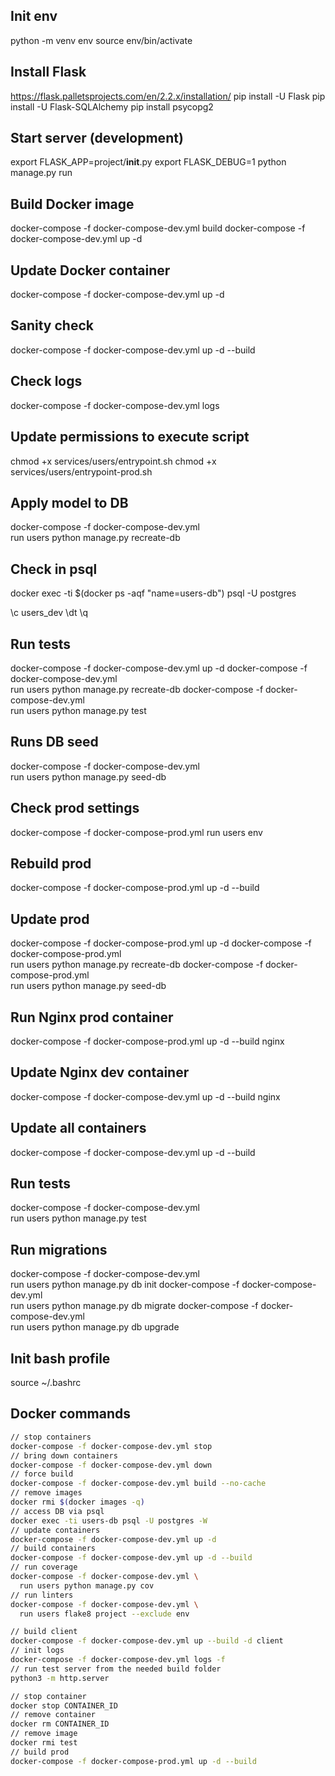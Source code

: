 ## Init env
python -m venv env
source env/bin/activate

## Install Flask
https://flask.palletsprojects.com/en/2.2.x/installation/
pip install -U Flask
pip install -U Flask-SQLAlchemy
pip install psycopg2

## Start server (development)
export FLASK_APP=project/__init__.py
export FLASK_DEBUG=1
python manage.py run

## Build Docker image
docker-compose -f docker-compose-dev.yml build
docker-compose -f docker-compose-dev.yml up -d

## Update Docker container
docker-compose -f docker-compose-dev.yml up -d

## Sanity check
docker-compose -f docker-compose-dev.yml up -d --build

## Check logs
docker-compose -f docker-compose-dev.yml logs

## Update permissions to execute script
chmod +x services/users/entrypoint.sh
chmod +x services/users/entrypoint-prod.sh

## Apply model to DB
docker-compose -f docker-compose-dev.yml \
  run users python manage.py recreate-db

## Check in psql
docker exec -ti $(docker ps -aqf "name=users-db") psql -U postgres

\c users_dev
\dt
\q

## Run tests
docker-compose -f docker-compose-dev.yml up -d
docker-compose -f docker-compose-dev.yml \
  run users python manage.py recreate-db
docker-compose -f docker-compose-dev.yml \
  run users python manage.py test

## Runs DB seed
docker-compose -f docker-compose-dev.yml \
  run users python manage.py seed-db

## Check prod settings
docker-compose -f docker-compose-prod.yml run users env

## Rebuild prod
docker-compose -f docker-compose-prod.yml up -d --build


## Update prod
docker-compose -f docker-compose-prod.yml up -d
docker-compose -f docker-compose-prod.yml \
  run users python manage.py recreate-db
docker-compose -f docker-compose-prod.yml \
  run users python manage.py seed-db

## Run Nginx prod container
docker-compose -f docker-compose-prod.yml up -d --build nginx

## Update Nginx dev container
docker-compose -f docker-compose-dev.yml up -d --build nginx

## Update all containers
docker-compose -f docker-compose-dev.yml up -d --build

## Run tests
docker-compose -f docker-compose-dev.yml \
  run users python manage.py test

## Run migrations
docker-compose -f docker-compose-dev.yml \
  run users python manage.py db init
docker-compose -f docker-compose-dev.yml \
  run users python manage.py db migrate
docker-compose -f docker-compose-dev.yml \
  run users python manage.py db upgrade

  

## Init bash profile
source ~/.bashrc

## Docker commands
```sh
// stop containers
docker-compose -f docker-compose-dev.yml stop
// bring down containers
docker-compose -f docker-compose-dev.yml down
// force build
docker-compose -f docker-compose-dev.yml build --no-cache
// remove images
docker rmi $(docker images -q)
// access DB via psql
docker exec -ti users-db psql -U postgres -W
// update containers
docker-compose -f docker-compose-dev.yml up -d
// build containers
docker-compose -f docker-compose-dev.yml up -d --build
// run coverage
docker-compose -f docker-compose-dev.yml \
  run users python manage.py cov
// run linters
docker-compose -f docker-compose-dev.yml \
  run users flake8 project --exclude env

// build client
docker-compose -f docker-compose-dev.yml up --build -d client
// init logs
docker-compose -f docker-compose-dev.yml logs -f
// run test server from the needed build folder
python3 -m http.server

// stop container
docker stop CONTAINER_ID
// remove container
docker rm CONTAINER_ID
// remove image
docker rmi test
// build prod
docker-compose -f docker-compose-prod.yml up -d --build
```

